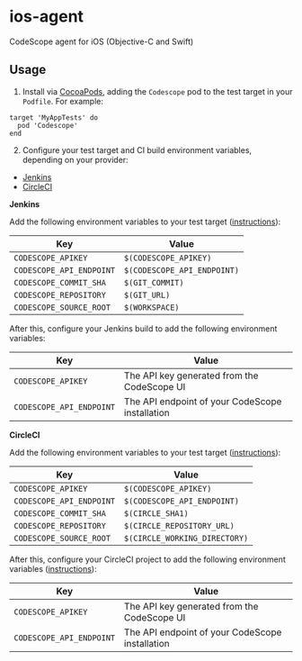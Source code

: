 # ios-agent

CodeScope agent for iOS (Objective-C and Swift)


## Usage

1. Install via [CocoaPods](https://cocoapods.org), adding the `Codescope` pod to the test target in your `Podfile`. For example:

```
target 'MyAppTests' do
  pod 'Codescope'
end
```

2. Configure your test target and CI build environment variables, depending on your provider:

* [Jenkins](#jenkins)
* [CircleCI](#circleci)

<a name="jenkins"></a>**Jenkins**

Add the following environment variables to your test target ([instructions](https://help.apple.com/xcode/mac/10.1/index.html?localePath=en.lproj#/dev3ec8a1cb4)):

| Key                      | Value                       |
|--------------------------|-----------------------------|
| `CODESCOPE_APIKEY`       | `$(CODESCOPE_APIKEY)`       |
| `CODESCOPE_API_ENDPOINT` | `$(CODESCOPE_API_ENDPOINT)` |
| `CODESCOPE_COMMIT_SHA`   | `$(GIT_COMMIT)`             |
| `CODESCOPE_REPOSITORY`   | `$(GIT_URL)`                |
| `CODESCOPE_SOURCE_ROOT`  | `$(WORKSPACE)`              |

After this, configure your Jenkins build to add the following environment variables:

| Key                      | Value                                           |
|--------------------------|-------------------------------------------------|
| `CODESCOPE_APIKEY`       | The API key generated from the CodeScope UI     |
| `CODESCOPE_API_ENDPOINT` | The API endpoint of your CodeScope installation |


<a name="circleci"></a>**CircleCI**

Add the following environment variables to your test target ([instructions](https://help.apple.com/xcode/mac/10.1/index.html?localePath=en.lproj#/dev3ec8a1cb4)):

| Key                      | Value                         |
|--------------------------|-------------------------------|
| `CODESCOPE_APIKEY`       | `$(CODESCOPE_APIKEY)`         |
| `CODESCOPE_API_ENDPOINT` | `$(CODESCOPE_API_ENDPOINT)`   |
| `CODESCOPE_COMMIT_SHA`   | `$(CIRCLE_SHA1)`              |
| `CODESCOPE_REPOSITORY`   | `$(CIRCLE_REPOSITORY_URL)`    |
| `CODESCOPE_SOURCE_ROOT`  | `$(CIRCLE_WORKING_DIRECTORY)` |

After this, configure your CircleCI project to add the following environment variables ([instructions](https://circleci.com/docs/2.0/env-vars/#setting-an-environment-variable-in-a-project)):

| Key                      | Value                                           |
|--------------------------|-------------------------------------------------|
| `CODESCOPE_APIKEY`       | The API key generated from the CodeScope UI     |
| `CODESCOPE_API_ENDPOINT` | The API endpoint of your CodeScope installation |
